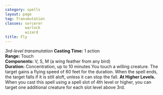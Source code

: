 ```yaml
---
category: spells
layout: page
tag: Transmutation
classes: sorcerer
         warlock
         wizard
title: Fly 
---
```

_3rd-level transmutation_ 
**Casting Time:** 1 action    
**Range:** Touch    
**Components:** V, S, M (a wing feather from any bird)    
**Duration:** Concentration, up to 10 minutes 
You touch a willing creature. The target gains a flying speed of 60 feet for the duration. When the spell ends, the target falls if it is still aloft, unless it can stop the fall. 
**At Higher Levels.** When you cast this spell using a spell slot of 4th level or higher, you can target one additional creature for each slot level above 3rd. 